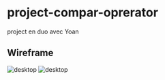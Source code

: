 # project-compar-oprerator
project en duo avec Yoan

## Wireframe



![desktop](./public/Wireframe1.png)
![desktop](./public/Wireframe.png)
